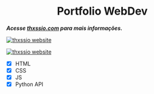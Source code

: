 <h1 align="center"> Portfolio WebDev </h1>




***Acesse [thxssio.com](http://thassio.xyz/) para mais informações.***

[![thxssio website](https://github.com/Thxssio/thxssio.github.io/actions/workflows/pages/pages-build-deployment/badge.svg?branch=master)](https://github.com/Thxssio/thxssio.github.io/actions/workflows/pages/pages-build-deployment)

[![thxssio website](https://github.com/Thxssio/thxssio.github.io/actions/workflows/thxssio.yml/badge.svg)](https://github.com/Thxssio/thxssio.github.io/actions/workflows/thxssio.yml)
- [x] HTML
- [x] CSS
- [x] JS
- [x] Python API

